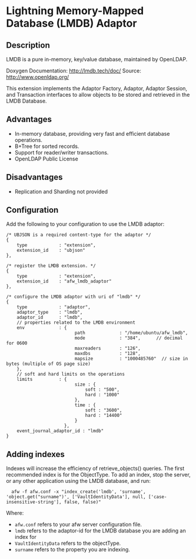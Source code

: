 Lightning Memory-Mapped Database (LMDB) Adaptor
===============================================

Description
-----------
LMDB is a pure in-memory, key/value database, maintained by OpenLDAP.

Doxygen Documentation: http://lmdb.tech/doc/
Source:  http://www.openldap.org/

This extension implements the Adaptor Factory, Adaptor, Adaptor Session, and Transaction interfaces to allow objects to be stored and retrieved in the LMDB Database.


Advantages
----------

* In-memory database, providing very fast and efficient database operations.
* B+Tree for sorted records.
* Support for reader/writer transactions.
* OpenLDAP Public License


Disadvantages
-------------

* Replication and Sharding not provided


Configuration
-------------

Add the following to your configuration to use the LMDB adaptor:

````
/* UBJSON is a required content-type for the adaptor */
{
    type            : "extension",
    extension_id    : "ubjson"
},

/* register the LMDB extension. */
{
    type            : "extension",
    extension_id    : "afw_lmdb_adaptor"
},

/* configure the LMDB adaptor with uri of "lmdb" */
{
    type            : "adaptor",
    adaptor_type    : "lmdb",
    adaptor_id      : "lmdb",
    // properties related to the LMDB environment
    env             : {
                          path             : "/home/ubuntu/afw_lmdb",
                          mode             : "384",      // decimal for 0600
                          maxreaders       : "126",
                          maxdbs           : "128",
                          mapsize          : "1000485760"  // size in bytes (multiple of OS page size)
    },
    // soft and hard limits on the operations
    limits          : {
                          size : {
                              soft : "500",
                              hard : "1000"
                          },
                          time : {
                              soft : "3600",
                              hard : "14400"
                          }
                      },
    event_journal_adaptor_id : "lmdb"
}

````

Adding indexes
------------------
Indexes will increase the efficiency of retrieve_objects() queries.  The first recommended index is for the ObjectType.  To add an index, stop the server, or any other application using the LMDB database, and run:

````
  afw -f afw.conf -x "index_create('lmdb', 'surname', 'object.get("surname")', ['VaultIdentityData'], null, ['case-insensitive-string'], false, false)"
````

Where:

* ```` afw.conf ```` refers to your afw server configuration file.
* ```` lmdb ```` refers to the adaptor-id for the LMDB database you are adding an index for
* ```` VaultIdentityData ```` refers to the objectType.
* ```` surname ```` refers to the property you are indexing.

